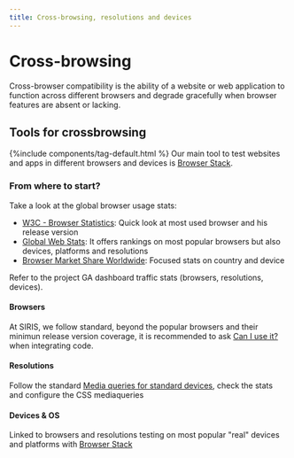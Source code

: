 ```yaml
---
title: Cross-browsing, resolutions and devices
---
```


# Cross-browsing

Cross-browser compatibility is the ability of a website or web application to function across different browsers and degrade gracefully when browser features are absent or lacking.

## Tools for crossbrowsing

{%include components/tag-default.html %}
Our main tool to test websites and apps in different browsers and devices is [Browser Stack](https://www.browserstack.com/).

### From where to start?

Take a look at the global browser usage stats:

- [W3C - Browser Statistics](https://www.w3schools.com/browsers/default.asp): Quick look at most used browser and his release version
- [Global Web Stats](https://www.w3counter.com/globalstats.php): It offers rankings on most popular browsers but also devices, platforms and resolutions
- [Browser Market Share Worldwide](https://gs.statcounter.com/browser-market-share): Focused stats on country and device 

Refer to the project GA dashboard traffic stats (browsers, resolutions, devices).

#### Browsers

At SIRIS, we follow standard, beyond the popular browsers and their minimun release version coverage, it is recommended to ask [Can I use it?](https://caniuse.com/) when integrating code.

#### Resolutions

Follow the standard [Media queries for standard devices](https://css-tricks.com/snippets/css/media-queries-for-standard-devices/), check the stats and configure the CSS mediaqueries

#### Devices & OS

Linked to browsers and resolutions testing on most popular "real" devices and platforms with [Browser Stack](https://www.browserstack.com/)